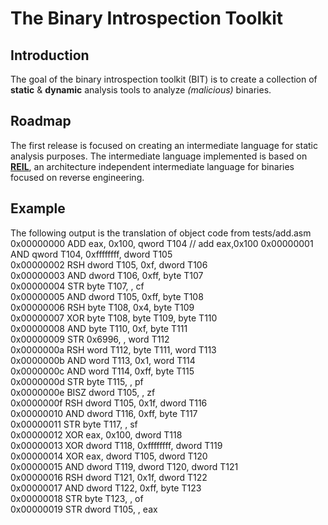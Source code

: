 The Binary Introspection Toolkit
============================

Introduction
------------
The goal of the binary introspection toolkit (BIT) is to create a collection of **static** & **dynamic** analysis tools to analyze *(malicious)* binaries.

Roadmap
-------
The first release is focused on creating an intermediate language for static analysis purposes.
The intermediate language implemented is based on [**REIL**][1], an architecture independent intermediate language for binaries focused on reverse engineering. 

[1]: http://www.zynamics.com/downloads/csw09.pdf "REIL"

Example
-------
The following output is the translation of object code from tests/add.asm
    0x00000000 ADD eax, 0x100, qword T104               // add eax,0x100
    0x00000001 AND qword T104, 0xffffffff, dword T105  
    0x00000002 RSH dword T105, 0xf, dword T106         
    0x00000003 AND dword T106, 0xff, byte T107         
    0x00000004 STR byte T107, , cf                     
    0x00000005 AND dword T105, 0xff, byte T108         
    0x00000006 RSH byte T108, 0x4, byte T109           
    0x00000007 XOR byte T108, byte T109, byte T110     
    0x00000008 AND byte T110, 0xf, byte T111           
    0x00000009 STR 0x6996, , word T112                 
    0x0000000a RSH word T112, byte T111, word T113     
    0x0000000b AND word T113, 0x1, word T114           
    0x0000000c AND word T114, 0xff, byte T115          
    0x0000000d STR byte T115, , pf                     
    0x0000000e BISZ dword T105, , zf                   
    0x0000000f RSH dword T105, 0x1f, dword T116        
    0x00000010 AND dword T116, 0xff, byte T117         
    0x00000011 STR byte T117, , sf                     
    0x00000012 XOR eax, 0x100, dword T118              
    0x00000013 XOR dword T118, 0xffffffff, dword T119  
    0x00000014 XOR eax, dword T105, dword T120         
    0x00000015 AND dword T119, dword T120, dword T121  
    0x00000016 RSH dword T121, 0x1f, dword T122        
    0x00000017 AND dword T122, 0xff, byte T123         
    0x00000018 STR byte T123, , of                     
    0x00000019 STR dword T105, , eax                   
